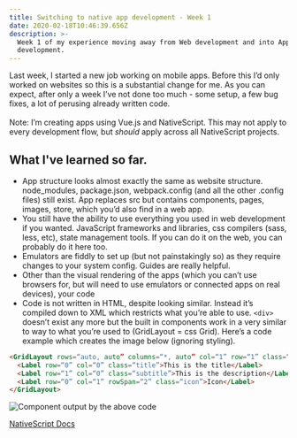 ```yaml
---
title: Switching to native app development - Week 1
date: 2020-02-18T10:46:39.656Z
description: >-
  Week 1 of my experience moving away from Web development and into App
  development.
---
```

Last week, I started a new job working on mobile apps. Before this I’d only worked on websites so this is a substantial change for me. As you can expect, after only a week I’ve not done too much - some setup, a few bug fixes, a lot of perusing already written code.\
\
Note: I’m creating apps using Vue.js and NativeScript. This may not apply to every development flow, but *should* apply across all NativeScript projects.

## What I've learned so far.

* App structure looks almost exactly the same as website structure. node_modules, package.json, webpack.config (and all the other .config files) still exist. App replaces src but contains components, pages, images, store, which you’d also find in a web app.
* You still have the ability to use everything you used in web development if you wanted. JavaScript frameworks and libraries, css compilers (sass, less, etc), state management tools. If you can do it on the web, you can probably do it here too.
* Emulators are fiddly to set up (but not painstakingly so) as they require changes to your system config. Guides are really helpful.
* Other than the visual rendering of the apps (which you can’t use browsers for, but will need to use emulators or connected apps on real devices), your code 
* Code is not written in HTML, despite looking similar. Instead it’s compiled down to XML which restricts what you’re able to use. `<div>`  doesn’t exist any more but the built in components work in a very similar to way to what you’re used to (GridLayout = css Grid). Here’s a code example which creates the image below (ignoring styling).

```html
<GridLayout rows=“auto, auto” columns=“*, auto” col=“1” row=“1” class=“status-wrapper”>
  <Label row=“0” col=“0” class=“title”>This is the title</Label>
  <Label row=“1” col=“0” class=“subtitle”>This is the description</Label>
  <Label row=“0” col=“1” rowSpan=“2” class=“icon”>Icon</Label>
</GridLayout>
```
![Component output by the above code](https://danspratling.com/images/nativescript-app-component-demo.png)


[NativeScript Docs](https://docs.nativescript.org/start/introduction)
